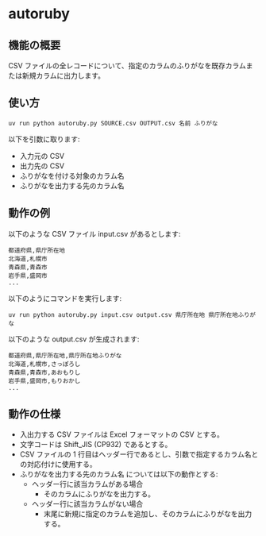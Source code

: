 # autoruby

## 機能の概要

CSV ファイルの全レコードについて、指定のカラムのふりがなを既存カラムまたは新規カラムに出力します。

## 使い方

```
uv run python autoruby.py SOURCE.csv OUTPUT.csv 名前 ふりがな
```

以下を引数に取ります:

* 入力元の CSV
* 出力先の CSV
* ふりがなを付ける対象のカラム名
* ふりがなを出力する先のカラム名


## 動作の例

以下のような CSV ファイル input.csv があるとします:

```csv
都道府県,県庁所在地
北海道,札幌市
青森県,青森市
岩手県,盛岡市
...
```

以下のようにコマンドを実行します:

```
uv run python autoruby.py input.csv output.csv 県庁所在地 県庁所在地ふりがな
```

以下のような output.csv が生成されます:

```
都道府県,県庁所在地,県庁所在地ふりがな
北海道,札幌市,さっぽろし
青森県,青森市,あおもりし
岩手県,盛岡市,もりおかし
...
```

## 動作の仕様

* 入出力する CSV ファイルは Excel フォーマットの CSV とする。
* 文字コードは Shift_JIS (CP932) であるとする。
* CSV ファイルの 1 行目はヘッダー行であるとし、引数で指定するカラム名との対応付けに使用する。
* ふりがなを出力する先のカラム名 については以下の動作とする:
    * ヘッダー行に該当カラムがある場合
        * そのカラムにふりがなを出力する。
    * ヘッダー行に該当カラムがない場合
        * 末尾に新規に指定のカラムを追加し、そのカラムにふりがなを出力する。
